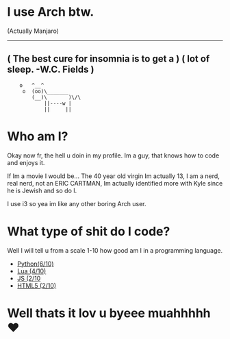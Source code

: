 # I use Arch btw.
(Actually Manjaro)


 ________________________________________ 
( The best cure for insomnia is to get a )
( lot of sleep. -W.C. Fields             )
 ---------------------------------------- 
        o   ^__^
         o  (oo)\_______
            (__)\       )\/\
                ||----w |
                ||     ||
                               
                              
# Who am I?
Okay now fr, the hell u doin in my profile.
Im a guy, that knows how to code and enjoys it.

 If Im a movie I would be... The 40 year old virgin
 Im actually 13, I am a nerd, real nerd, not an ERIC CARTMAN, Im actually identified more with Kyle since he is Jewish and so do I.
 
 I use i3 so yea im like any other boring Arch user.
 
 # What type of shit do I code?
 
 Well I will tell u from a scale 1-10 how good am I in a programming language.
- [Python(6/10)](https://www.python.org/)
- [Lua (4/10)](https://www.lua.org/)
- [JS (2/10](https://www.javascript.com/)
- [HTML5 (2/10)](https://html5.org/)



# Well thats it lov u byeee muahhhhh ❤️

